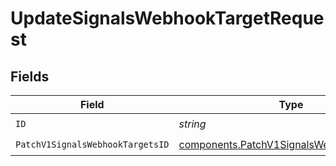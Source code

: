 # UpdateSignalsWebhookTargetRequest


## Fields

| Field                                                                                                  | Type                                                                                                   | Required                                                                                               | Description                                                                                            |
| ------------------------------------------------------------------------------------------------------ | ------------------------------------------------------------------------------------------------------ | ------------------------------------------------------------------------------------------------------ | ------------------------------------------------------------------------------------------------------ |
| `ID`                                                                                                   | *string*                                                                                               | :heavy_check_mark:                                                                                     | N/A                                                                                                    |
| `PatchV1SignalsWebhookTargetsID`                                                                       | [components.PatchV1SignalsWebhookTargetsID](../../models/components/patchv1signalswebhooktargetsid.md) | :heavy_check_mark:                                                                                     | N/A                                                                                                    |